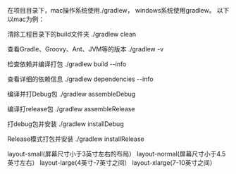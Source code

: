 在项目目录下，mac操作系统使用./gradlew， windows系统使用gradlew。
以下以mac为例：

清除工程目录下的build文件夹
./gradlew clean

查看Gradle、Groovy、Ant、JVM等的版本
./gradlew -v

检查依赖并编译打包
./gradlew build --info

查看详细的依赖信息
./gradlew dependencies --info

编译并打Debug包
./gradlew assembleDebug

编译打release包
./gradlew assembleRelease

打debug包并安装
./gradlew installDebug

Release模式打包并安装
./gradlew installRelease

 
 layout-small(屏幕尺寸小于3英寸左右的布局）
 layout-normal(屏幕尺寸小于4.5英寸左右）
 layout-large(4英寸-7英寸之间）
 layout-xlarge(7-10英寸之间）